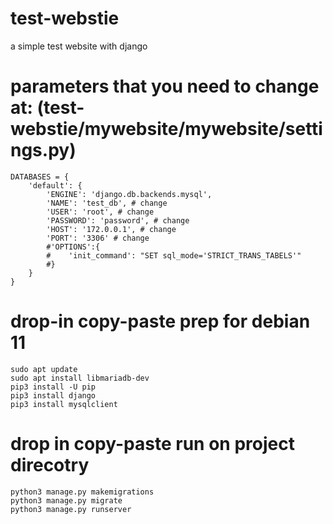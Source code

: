 # test-webstie
a simple test website with django

# parameters that you need to change at: (test-webstie/mywebsite/mywebsite/settings.py)
```python3
DATABASES = {
    'default': {
        'ENGINE': 'django.db.backends.mysql',
        'NAME': 'test_db', # change
        'USER': 'root', # change
        'PASSWORD': 'password', # change
        'HOST': '172.0.0.1', # change
        'PORT': '3306' # change
        #'OPTIONS':{
        #    'init_command': "SET sql_mode='STRICT_TRANS_TABELS'"
        #}
    }
}
```

# drop-in copy-paste prep for debian 11
```shell
sudo apt update
sudo apt install libmariadb-dev
pip3 install -U pip
pip3 install django
pip3 install mysqlclient
```
# drop in copy-paste run on project direcotry
```shell
python3 manage.py makemigrations
python3 manage.py migrate
python3 manage.py runserver
```
